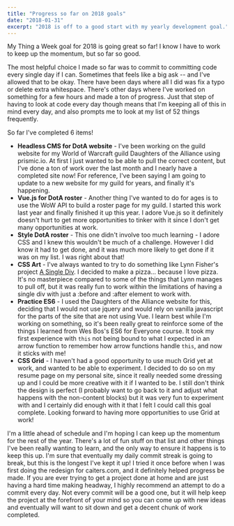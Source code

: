 ```yaml
---
title: "Progress so far on 2018 goals"
date: "2018-01-31"
excerpt: "2018 is off to a good start with my yearly development goal."
---
```


My Thing a Week goal for 2018 is going great so far! I know I have to work to keep up the momentum, but so far so good.

The most helpful choice I made so far was to commit to committing code every single day if I can. Sometimes that feels like a big ask -- and I've allowed that to be okay. There have been days where all I did was fix a typo or delete extra whitespace. There's other days where I've worked on something for a few hours and made a ton of progress. Just that step of having to look at code every day though means that I'm keeping all of this in mind every day, and also prompts me to look at my list of 52 things frequently.

So far I've completed 6 items!

* **Headless CMS for DotA website** - I've been working on the guild website for my World of Warcraft guild Daughters of the Alliance using prismic.io. At first I just wanted to be able to pull the correct content, but I've done a ton of work over the last month and I nearly have a completed site now! For reference, I've been saying I am going to update to a new website for my guild for years, and finally it's happening.
* **Vue.js for DotA roster** - Another thing I've wanted to do for ages is to use the WoW API to build a roster page for my guild. I started this work last year and finally finished it up this year. I adore Vue.js so it definitely doesn't hurt to get more opportunities to tinker with it since I don't get many opportunities at work.
* **Style DotA roster** - This one didn't involve too much learning - I adore CSS and I knew this wouldn't be much of a challenge. However I did know it had to get done, and it was much more likely to get done if it was on my list. I was right about that!
* **CSS Art** - I've always wanted to try to do something like Lynn Fisher's project [A Single Div](https://a.singlediv.com/). I decided to make a pizza... because I love pizza. It's no masterpiece compared to some of the things that Lynn manages to pull off, but it was really fun to work within the limitations of having a single div with just a :before and :after element to work with.
* **Practice ES6** - I used the Daughters of the Alliance website for this, deciding that I would not use jquery and would rely on vanilla javascript for the parts of the site that are not using Vue. I learn best while I'm working on something, so it's been really great to reinforce some of the things I learned from Wes Bos's ES6 for Everyone course. It took my first experience with `this` not being bound to what I expected in an arrow function to remember how arrow functions handle `this`, and now it sticks with me!
* **CSS Grid** - I haven't had a good opportunity to use much Grid yet at work, and wanted to be able to experiment. I decided to do so on my resume page on my personal site, since it really needed some dressing up and I could be more creative with it if I wanted to be. I still don't think the design is perfect (I probably want to go back to it and adjust what happens with the non-content blocks) but it was very fun to experiment with and I certainly did enough with it that I felt I could call this goal complete. Looking forward to having more opportunities to use Grid at work!

I'm a little ahead of schedule and I'm hoping I can keep up the momentum for the rest of the year. There's a lot of fun stuff on that list and other things I've been really wanting to learn, and the only way to ensure it happens is to keep this up. I'm sure that eventually my daily commit streak is going to break, but this is the longest I've kept it up! I tried it once before when I was first doing the redesign for caiters.com, and it definitely helped progress be made. If you are ever trying to get a project done at home and are just having a hard time making headway, I highly recommend an attempt to do a commit every day. Not every commit will be a good one, but it will help keep the project at the forefront of your mind so you can come up with new ideas and eventually will want to sit down and get a decent chunk of work completed.